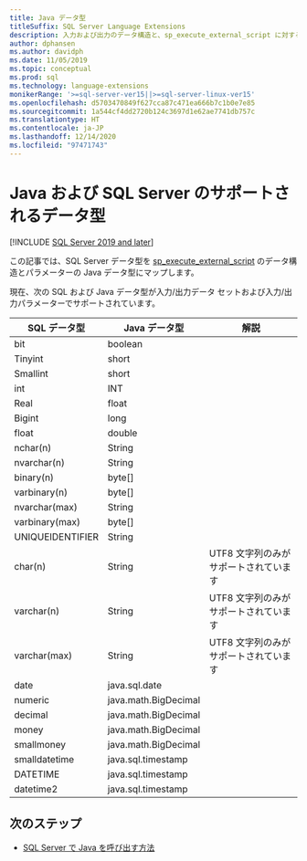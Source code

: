 ```yaml
---
title: Java データ型
titleSuffix: SQL Server Language Extensions
description: 入力および出力のデータ構造と、sp_execute_external_script に対する入力パラメーターのデータ型を Java から SQL Server にマップします。
author: dphansen
ms.author: davidph
ms.date: 11/05/2019
ms.topic: conceptual
ms.prod: sql
ms.technology: language-extensions
monikerRange: '>=sql-server-ver15||>=sql-server-linux-ver15'
ms.openlocfilehash: d5703470849f627cca87c471ea666b7c1b0e7e85
ms.sourcegitcommit: 1a544cf4dd2720b124c3697d1e62ae7741db757c
ms.translationtype: HT
ms.contentlocale: ja-JP
ms.lasthandoff: 12/14/2020
ms.locfileid: "97471743"
---
```

# <a name="java-and-sql-server-supported-data-types"></a>Java および SQL Server のサポートされるデータ型
[!INCLUDE [SQL Server 2019 and later](../../includes/applies-to-version/sqlserver2019.md)]

この記事では、SQL Server データ型を [sp_execute_external_script](../../relational-databases/system-stored-procedures/sp-execute-external-script-transact-sql.md) のデータ構造とパラメーターの Java データ型にマップします。

現在、次の SQL および Java データ型が入力/出力データ セットおよび入力/出力パラメーターでサポートされています。

| SQL データ型        | Java データ型 | 解説 |
| ------------- |-------------|-|
| bit      | boolean | |
| Tinyint      | short      | |
| Smallint | short      | |
| int | INT      | |
| Real | float      | |
| Bigint | long      | |
| float | double      | |
| nchar(n) | String      | |
| nvarchar(n) | String      | |
| binary(n) | byte[]      | |
| varbinary(n) | byte[]      | |
| nvarchar(max) | String      | |
| varbinary(max) | byte[]      | |
| UNIQUEIDENTIFIER | String | |
| char(n) | String | UTF8 文字列のみがサポートされています |
| varchar(n) | String | UTF8 文字列のみがサポートされています |
| varchar(max) | String | UTF8 文字列のみがサポートされています |
| date | java.sql.date  | |
| numeric | java.math.BigDecimal  | |
| decimal | java.math.BigDecimal  | |
| money | java.math.BigDecimal  | |
| smallmoney | java.math.BigDecimal  | |
| smalldatetime | java.sql.timestamp  | |
| DATETIME | java.sql.timestamp  | |
| datetime2 | java.sql.timestamp  | |


## <a name="next-steps"></a>次のステップ

+ [SQL Server で Java を呼び出す方法](../how-to/call-java-from-sql.md)